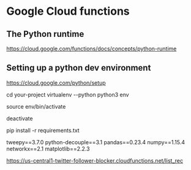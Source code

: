 # Google Cloud functions

## The Python runtime
https://cloud.google.com/functions/docs/concepts/python-runtime

## Setting up a python dev environment
https://cloud.google.com/python/setup

cd your-project
virtualenv --python python3 env

source env/bin/activate

deactivate


pip install -r requirements.txt

tweepy==3.7.0
python-decouple==3.1
pandas==0.23.4
numpy==1.15.4
networkx==2.1
matplotlib==2.2.3


https://us-central1-twitter-follower-blocker.cloudfunctions.net/list_rec